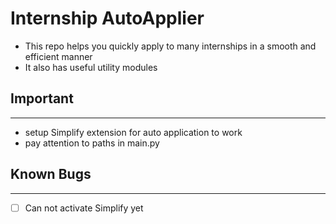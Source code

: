 # Internship AutoApplier

- This repo helps you quickly apply to many internships in a smooth and efficient manner
- It also has useful utility modules

## Important
---
- setup Simplify extension for auto application to work
- pay attention to paths in main.py

## Known Bugs
---
- [ ] Can not activate Simplify yet